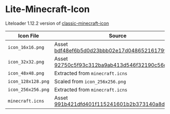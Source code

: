 # Lite-Minecraft-Icon

Liteloader 1.12.2 version of [classic-minecraft-icon](https://github.com/Fallen-Breath/classic-minecraft-icon)


| Icon File          | Source                                                                                                                                 | 
|--------------------|----------------------------------------------------------------------------------------------------------------------------------------| 
| `icon_16x16.png`   | Asset [bdf48ef6b5d0d23bbb02e17d04865216179f510a](https://resources.download.minecraft.net/bd/bdf48ef6b5d0d23bbb02e17d04865216179f510a) |
| `icon_32x32.png`   | Asset [92750c5f93c312ba9ab413d546f32190c56d6f1f](https://resources.download.minecraft.net/92/92750c5f93c312ba9ab413d546f32190c56d6f1f) |
| `icon_48x48.png`   | Extracted from `minecraft.icns`                                                                                                        |
| `icon_128x128.png` | Scaled from `icon_256x256.png`                                                                                                         |
| `icon_256x256.png` | Extracted from `minecraft.icns`                                                                                                        |
| `minecraft.icns`   | Asset [991b421dfd401f115241601b2b373140a8d78572](https://resources.download.minecraft.net/99/991b421dfd401f115241601b2b373140a8d78572) |
